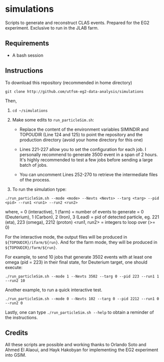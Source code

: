 # simulations

Scripts to generate and reconstruct CLAS events. Prepared for the EG2 experiment. Exclusive to run in the JLAB farm.

## Requirements

* A bash session

## Instructions

To download this repository (recommended in home directory)

```
git clone http://github.com/utfsm-eg2-data-analysis/simulations
```

Then,

1. `cd ~/simulations`

2. Make some edits to `run_particleSim.sh`:

   * Replace the content of the environment variables SIMINDIR and TOPOUDIR (Line 124 and 125) to point the repository and the production directory (avoid your home directory for this one)

   * Lines 221-227 allow you to set the configuration for each job. I personally recommend to generate 3500 event in a span of 2 hours. It's highly recommended to test a few jobs before sending a large batch of jobs.

   * You can uncomment Lines 252-270 to retrieve the intermediate files of the process.

3. To run the simulation type:

```
./run_particleSim.sh --mode <mode> --Nevts <Nevts> --targ <targ> --pid <pid> --run1 <run1> --run2 <run2>
```

where,
 <mode>  = 0 (interactive), 1 (farm)
 <Nevts> = number of events to generate
 <targ>  = 0 (Deuterium), 1 (Carbon), 2 (Iron), 3 (Lead)
 <pid>   = pid of detected particle, eg. 221 (eta), 223 (omega), 2212 (proton)
 <run1, run2> = integers to loop over (>= 0)

For the interactive mode, the output files will be produced in `${TOPOUDIR}/ifarm/${run}`. And for the farm mode, they will be produced in `${TOPOUDIR}/farm/${run}`.

For example, to send 10 jobs that generate 3502 events with at least one omega (pid = 223) in their final state, for Deuterium target, one should execute:
```
./run_particleSim.sh --mode 1 --Nevts 3502 --targ 0 --pid 223 --run1 1 --run2 10
```

Another example, to run a quick interactive test.
```
./run_particleSim.sh --mode 0 --Nevts 102 --targ 0 --pid 2212 --run1 0 --run2 0
```

Lastly, one can type `./run_particleSim.sh --help` to obtain a reminder of the instructions.

## Credits

All these scripts are possible and working thanks to Orlando Soto and Ahmed El Alaoui, and Hayk Hakobyan for implementing the EG2 experiment into GSIM.
